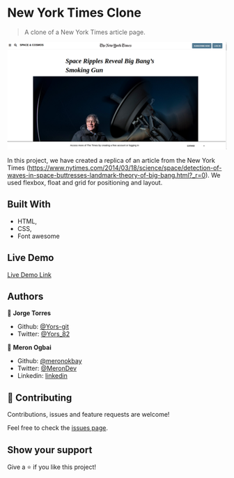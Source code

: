 
# New York Times Clone

> A clone of a New York Times article page.

![screenshot](./images/screenshot.png)

In this project, we have created a replica of an article from the New York Times (https://www.nytimes.com/2014/03/18/science/space/detection-of-waves-in-space-buttresses-landmark-theory-of-big-bang.html?_r=0). We used flexbox, float and grid for positioning and layout.


## Built With

- HTML,
- CSS,
- Font awesome

## Live Demo

[Live Demo Link](https://meronokbay.github.io/nyt-clone/)


## Authors

👤 **Jorge Torres**

- Github: [@Yors-git](https://github.com/Yors-git)
- Twitter: [@Yors_82](https://twitter.com/Yors_82)

👤 **Meron Ogbai**

- Github: [@meronokbay](https://github.com/meronokbay)
- Twitter: [@MeronDev](https://twitter.com/MeronDev)
- Linkedin: [linkedin](https://linkedin.com/in/meron-ogbai-467414198/)

## 🤝 Contributing

Contributions, issues and feature requests are welcome!

Feel free to check the [issues page](https://github.com/meronokbay/nyt-clone/issues).

## Show your support

Give a ⭐️ if you like this project!
